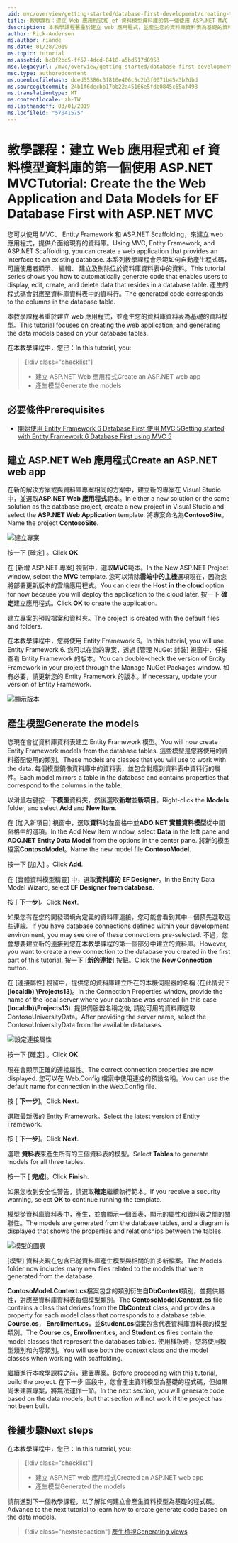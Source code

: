 ```yaml
---
uid: mvc/overview/getting-started/database-first-development/creating-the-web-application
title: 教學課程：建立 Web 應用程式和 ef 資料模型資料庫的第一個使用 ASP.NET MVC
description: 本教學課程著重於建立 web 應用程式，並產生您的資料庫資料表為基礎的資料模型。
author: Rick-Anderson
ms.author: riande
ms.date: 01/28/2019
ms.topic: tutorial
ms.assetid: bc8f2bd5-ff57-4dcd-8418-a5bd517d8953
msc.legacyurl: /mvc/overview/getting-started/database-first-development/creating-the-web-application
msc.type: authoredcontent
ms.openlocfilehash: dced55386c3f810e406c5c2b3f0071b45e3b2dbd
ms.sourcegitcommit: 24b1f6decbb17bb22a45166e5fdb0845c65af498
ms.translationtype: MT
ms.contentlocale: zh-TW
ms.lasthandoff: 03/01/2019
ms.locfileid: "57041575"
---
```

# <a name="tutorial-create-the-the-web-application-and-data-models-for-ef-database-first-with-aspnet-mvc"></a><span data-ttu-id="cf8a2-103">教學課程：建立 Web 應用程式和 ef 資料模型資料庫的第一個使用 ASP.NET MVC</span><span class="sxs-lookup"><span data-stu-id="cf8a2-103">Tutorial: Create the the Web Application and Data Models for EF Database First with ASP.NET MVC</span></span>

 <span data-ttu-id="cf8a2-104">您可以使用 MVC、 Entity Framework 和 ASP.NET Scaffolding，來建立 web 應用程式，提供介面給現有的資料庫。</span><span class="sxs-lookup"><span data-stu-id="cf8a2-104">Using MVC, Entity Framework, and ASP.NET Scaffolding, you can create a web application that provides an interface to an existing database.</span></span> <span data-ttu-id="cf8a2-105">本系列教學課程會示範如何自動產生程式碼，可讓使用者顯示、 編輯、 建立及刪除位於資料庫資料表中的資料。</span><span class="sxs-lookup"><span data-stu-id="cf8a2-105">This tutorial series shows you how to automatically generate code that enables users to display, edit, create, and delete data that resides in a database table.</span></span> <span data-ttu-id="cf8a2-106">產生的程式碼會對應至資料庫資料表中的資料行。</span><span class="sxs-lookup"><span data-stu-id="cf8a2-106">The generated code corresponds to the columns in the database table.</span></span>

<span data-ttu-id="cf8a2-107">本教學課程著重於建立 web 應用程式，並產生您的資料庫資料表為基礎的資料模型。</span><span class="sxs-lookup"><span data-stu-id="cf8a2-107">This tutorial focuses on creating the web application, and generating the data models based on your database tables.</span></span>

<span data-ttu-id="cf8a2-108">在本教學課程中，您已：</span><span class="sxs-lookup"><span data-stu-id="cf8a2-108">In this tutorial, you:</span></span>

> [!div class="checklist"]
> * <span data-ttu-id="cf8a2-109">建立 ASP.NET Web 應用程式</span><span class="sxs-lookup"><span data-stu-id="cf8a2-109">Create an ASP.NET web app</span></span>
> * <span data-ttu-id="cf8a2-110">產生模型</span><span class="sxs-lookup"><span data-stu-id="cf8a2-110">Generate the models</span></span>

## <a name="prerequisites"></a><span data-ttu-id="cf8a2-111">必要條件</span><span class="sxs-lookup"><span data-stu-id="cf8a2-111">Prerequisites</span></span>

* [<span data-ttu-id="cf8a2-112">開始使用 Entity Framework 6 Database First 使用 MVC 5</span><span class="sxs-lookup"><span data-stu-id="cf8a2-112">Getting started with Entity Framework 6 Database First using MVC 5</span></span>](setting-up-database.md)

## <a name="create-an-aspnet-web-app"></a><span data-ttu-id="cf8a2-113">建立 ASP.NET Web 應用程式</span><span class="sxs-lookup"><span data-stu-id="cf8a2-113">Create an ASP.NET web app</span></span>

<span data-ttu-id="cf8a2-114">在新的解決方案或與資料庫專案相同的方案中，建立新的專案在 Visual Studio 中，並選取**ASP.NET Web 應用程式**範本。</span><span class="sxs-lookup"><span data-stu-id="cf8a2-114">In either a new solution or the same solution as the database project, create a new project in Visual Studio and select the **ASP.NET Web Application** template.</span></span> <span data-ttu-id="cf8a2-115">將專案命名為**ContosoSite**。</span><span class="sxs-lookup"><span data-stu-id="cf8a2-115">Name the project **ContosoSite**.</span></span>

![建立專案](creating-the-web-application/_static/image1.png)

<span data-ttu-id="cf8a2-117">按一下 [確定] 。</span><span class="sxs-lookup"><span data-stu-id="cf8a2-117">Click **OK**.</span></span>

<span data-ttu-id="cf8a2-118">在 [新增 ASP.NET 專案] 視窗中，選取**MVC**範本。</span><span class="sxs-lookup"><span data-stu-id="cf8a2-118">In the New ASP.NET Project window, select the **MVC** template.</span></span> <span data-ttu-id="cf8a2-119">您可以清除**雲端中的主機**選項現在，因為您將部署更新版本的雲端應用程式。</span><span class="sxs-lookup"><span data-stu-id="cf8a2-119">You can clear the **Host in the cloud** option for now because you will deploy the application to the cloud later.</span></span> <span data-ttu-id="cf8a2-120">按一下 **確定**建立應用程式。</span><span class="sxs-lookup"><span data-stu-id="cf8a2-120">Click **OK** to create the application.</span></span>

<span data-ttu-id="cf8a2-121">建立專案的預設檔案和資料夾。</span><span class="sxs-lookup"><span data-stu-id="cf8a2-121">The project is created with the default files and folders.</span></span>

<span data-ttu-id="cf8a2-122">在本教學課程中，您將使用 Entity Framework 6。</span><span class="sxs-lookup"><span data-stu-id="cf8a2-122">In this tutorial, you will use Entity Framework 6.</span></span> <span data-ttu-id="cf8a2-123">您可以在您的專案，透過 [管理 NuGet 封裝] 視窗中，仔細查看 Entity Framework 的版本。</span><span class="sxs-lookup"><span data-stu-id="cf8a2-123">You can double-check the version of Entity Framework in your project through the Manage NuGet Packages window.</span></span> <span data-ttu-id="cf8a2-124">如有必要，請更新您的 Entity Framework 的版本。</span><span class="sxs-lookup"><span data-stu-id="cf8a2-124">If necessary, update your version of Entity Framework.</span></span>

![顯示版本](creating-the-web-application/_static/image3.png)

## <a name="generate-the-models"></a><span data-ttu-id="cf8a2-126">產生模型</span><span class="sxs-lookup"><span data-stu-id="cf8a2-126">Generate the models</span></span>

<span data-ttu-id="cf8a2-127">您現在會從資料庫資料表建立 Entity Framework 模型。</span><span class="sxs-lookup"><span data-stu-id="cf8a2-127">You will now create Entity Framework models from the database tables.</span></span> <span data-ttu-id="cf8a2-128">這些模型是您將使用的資料搭配使用的類別。</span><span class="sxs-lookup"><span data-stu-id="cf8a2-128">These models are classes that you will use to work with the data.</span></span> <span data-ttu-id="cf8a2-129">每個模型鏡像資料庫中的資料表，並包含對應到資料表中資料行的屬性。</span><span class="sxs-lookup"><span data-stu-id="cf8a2-129">Each model mirrors a table in the database and contains properties that correspond to the columns in the table.</span></span>

<span data-ttu-id="cf8a2-130">以滑鼠右鍵按一下**模型**資料夾，然後選取**新增**並**新項目**。</span><span class="sxs-lookup"><span data-stu-id="cf8a2-130">Right-click the **Models** folder, and select **Add** and **New Item**.</span></span>

<span data-ttu-id="cf8a2-131">在 [加入新項目] 視窗中，選取**資料**的左窗格中並**ADO.NET 實體資料模型**從中間窗格中的選項。</span><span class="sxs-lookup"><span data-stu-id="cf8a2-131">In the Add New Item window, select **Data** in the left pane and **ADO.NET Entity Data Model** from the options in the center pane.</span></span> <span data-ttu-id="cf8a2-132">將新的模型檔案**ContosoModel**。</span><span class="sxs-lookup"><span data-stu-id="cf8a2-132">Name the new model file **ContosoModel**.</span></span>

<span data-ttu-id="cf8a2-133">按一下 [加入] 。</span><span class="sxs-lookup"><span data-stu-id="cf8a2-133">Click **Add**.</span></span>

<span data-ttu-id="cf8a2-134">在 [實體資料模型精靈] 中，選取**資料庫的 EF Designer**。</span><span class="sxs-lookup"><span data-stu-id="cf8a2-134">In the Entity Data Model Wizard, select **EF Designer from database**.</span></span>

<span data-ttu-id="cf8a2-135">按 [ **下一步**]。</span><span class="sxs-lookup"><span data-stu-id="cf8a2-135">Click **Next**.</span></span>

<span data-ttu-id="cf8a2-136">如果您有在您的開發環境內定義的資料庫連接，您可能會看到其中一個預先選取這些連線。</span><span class="sxs-lookup"><span data-stu-id="cf8a2-136">If you have database connections defined within your development environment, you may see one of these connections pre-selected.</span></span> <span data-ttu-id="cf8a2-137">不過，您會想要建立新的連接到您在本教學課程的第一個部分中建立的資料庫。</span><span class="sxs-lookup"><span data-stu-id="cf8a2-137">However, you want to create a new connection to the database you created in the first part of this tutorial.</span></span> <span data-ttu-id="cf8a2-138">按一下 [**新的連接**] 按鈕。</span><span class="sxs-lookup"><span data-stu-id="cf8a2-138">Click the **New Connection** button.</span></span>

<span data-ttu-id="cf8a2-139">在 [連接屬性] 視窗中，提供您的資料庫建立所在的本機伺服器的名稱 (在此情況下 **(localdb) \Projects13**)。</span><span class="sxs-lookup"><span data-stu-id="cf8a2-139">In the Connection Properties window, provide the name of the local server where your database was created (in this case **(localdb)\Projects13**).</span></span> <span data-ttu-id="cf8a2-140">提供伺服器名稱之後, 請從可用的資料庫選取 ContosoUniversityData。</span><span class="sxs-lookup"><span data-stu-id="cf8a2-140">After providing the server name, select the ContosoUniversityData from the available databases.</span></span>

![設定連接屬性](creating-the-web-application/_static/image8.png)

<span data-ttu-id="cf8a2-142">按一下 [確定] 。</span><span class="sxs-lookup"><span data-stu-id="cf8a2-142">Click **OK**.</span></span>

<span data-ttu-id="cf8a2-143">現在會顯示正確的連接屬性。</span><span class="sxs-lookup"><span data-stu-id="cf8a2-143">The correct connection properties are now displayed.</span></span> <span data-ttu-id="cf8a2-144">您可以在 Web.Config 檔案中使用連接的預設名稱。</span><span class="sxs-lookup"><span data-stu-id="cf8a2-144">You can use the default name for connection in the Web.Config file.</span></span>

<span data-ttu-id="cf8a2-145">按 [ **下一步**]。</span><span class="sxs-lookup"><span data-stu-id="cf8a2-145">Click **Next**.</span></span>

<span data-ttu-id="cf8a2-146">選取最新版的 Entity Framework。</span><span class="sxs-lookup"><span data-stu-id="cf8a2-146">Select the latest version of Entity Framework.</span></span>

<span data-ttu-id="cf8a2-147">按 [ **下一步**]。</span><span class="sxs-lookup"><span data-stu-id="cf8a2-147">Click **Next**.</span></span>

<span data-ttu-id="cf8a2-148">選取 **資料表**來產生所有的三個資料表的模型。</span><span class="sxs-lookup"><span data-stu-id="cf8a2-148">Select **Tables** to generate models for all three tables.</span></span>

<span data-ttu-id="cf8a2-149">按一下 [ **完成**]。</span><span class="sxs-lookup"><span data-stu-id="cf8a2-149">Click **Finish**.</span></span>

<span data-ttu-id="cf8a2-150">如果您收到安全性警告，請選取**確定**繼續執行範本。</span><span class="sxs-lookup"><span data-stu-id="cf8a2-150">If you receive a security warning, select **OK** to continue running the template.</span></span>

<span data-ttu-id="cf8a2-151">模型從資料庫資料表中，產生，並會顯示一個圖表，顯示的屬性和資料表之間的關聯性。</span><span class="sxs-lookup"><span data-stu-id="cf8a2-151">The models are generated from the database tables, and a diagram is displayed that shows the properties and relationships between the tables.</span></span>

![模型的圖表](creating-the-web-application/_static/image11.png)

<span data-ttu-id="cf8a2-153">[模型] 資料夾現在包含已從資料庫產生模型與相關的許多新檔案。</span><span class="sxs-lookup"><span data-stu-id="cf8a2-153">The Models folder now includes many new files related to the models that were generated from the database.</span></span>

<span data-ttu-id="cf8a2-154">**ContosoModel.Context.cs**檔案包含的類別衍生自**DbContext**類別，並提供屬性，對應至資料庫資料表每個模型類別。</span><span class="sxs-lookup"><span data-stu-id="cf8a2-154">The **ContosoModel.Context.cs** file contains a class that derives from the **DbContext** class, and provides a property for each model class that corresponds to a database table.</span></span> <span data-ttu-id="cf8a2-155">**Course.cs**， **Enrollment.cs**，並**Student.cs**檔案包含代表資料庫資料表的模型類別。</span><span class="sxs-lookup"><span data-stu-id="cf8a2-155">The **Course.cs**, **Enrollment.cs**, and **Student.cs** files contain the model classes that represent the databases tables.</span></span> <span data-ttu-id="cf8a2-156">使用樣板時，您將使用模型類別和內容類別。</span><span class="sxs-lookup"><span data-stu-id="cf8a2-156">You will use both the context class and the model classes when working with scaffolding.</span></span>

<span data-ttu-id="cf8a2-157">繼續進行本教學課程之前，建置專案。</span><span class="sxs-lookup"><span data-stu-id="cf8a2-157">Before proceeding with this tutorial, build the project.</span></span> <span data-ttu-id="cf8a2-158">在下一步 區段中，您會產生資料模型為基礎的程式碼，但如果尚未建置專案，將無法運作一節。</span><span class="sxs-lookup"><span data-stu-id="cf8a2-158">In the next section, you will generate code based on the data models, but that section will not work if the project has not been built.</span></span>

## <a name="next-steps"></a><span data-ttu-id="cf8a2-159">後續步驟</span><span class="sxs-lookup"><span data-stu-id="cf8a2-159">Next steps</span></span>

<span data-ttu-id="cf8a2-160">在本教學課程中，您已：</span><span class="sxs-lookup"><span data-stu-id="cf8a2-160">In this tutorial, you:</span></span>

> [!div class="checklist"]
> * <span data-ttu-id="cf8a2-161">建立 ASP.NET web 應用程式</span><span class="sxs-lookup"><span data-stu-id="cf8a2-161">Created an ASP.NET web app</span></span>
> * <span data-ttu-id="cf8a2-162">產生模型</span><span class="sxs-lookup"><span data-stu-id="cf8a2-162">Generated the models</span></span>

<span data-ttu-id="cf8a2-163">請前進到下一個教學課程，以了解如何建立會產生資料模型為基礎的程式碼。</span><span class="sxs-lookup"><span data-stu-id="cf8a2-163">Advance to the next tutorial to learn how to create generate code based on the data models.</span></span>
> [!div class="nextstepaction"]
> [<span data-ttu-id="cf8a2-164">產生檢視</span><span class="sxs-lookup"><span data-stu-id="cf8a2-164">Generating views</span></span>](generating-views.md)